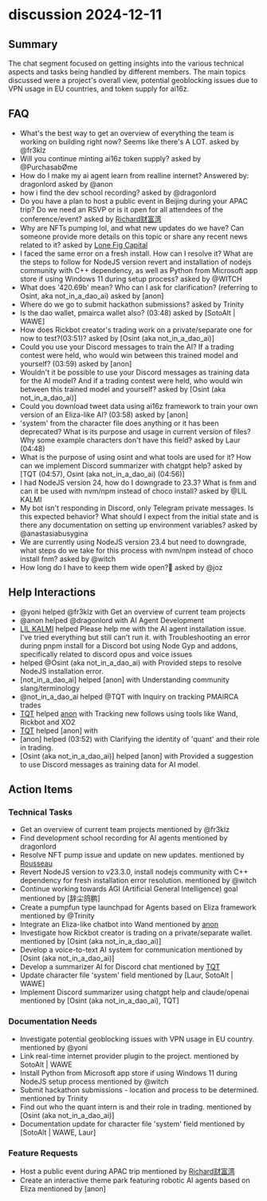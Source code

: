 # discussion 2024-12-11

## Summary
The chat segment focused on getting insights into the various technical aspects and tasks being handled by different members. The main topics discussed were a project's overall view, potential geoblocking issues due to VPN usage in EU countries, and token supply for ai16z.

## FAQ
- What's the best way to get an overview of everything the team is working on building right now? Seems like there's A LOT. asked by @fr3klz
- Will you continue minting ai16z token supply? asked by @PurchasabØme
- How do I make my ai agent learn from realline internet?
Answered by: dragonlord asked by @anon
- how i find the dev school recording? asked by @dragonlord
- Do you have a plan to host a public event in Beijing during your APAC trip? Do we need an RSVP or is it open for all attendees of the conference/event? asked by [Richard财富湾](01:42)
- Why are NFTs pumping lol, and what new updates do we have? Can someone provide more details on this topic or share any recent news related to it? asked by [Lone Fig Capital](01:53)
- I faced the same error on a fresh install. How can I resolve it? What are the steps to follow for NodeJS version revert and installation of nodejs community with C++ dependency, as well as Python from Microsoft app store if using Windows 11 during setup process? asked by @WITCH
- What does '420.69b' mean? Who can I ask for clarification? (referring to Osint, aka not_in_a_dao_ai) asked by [anon]
- Where do we go to submit hackathon submissions? asked by Trinity
- Is the dao wallet, pmairca wallet also? (03:48) asked by [SotoAlt | WAWE]
- How does Rickbot creator's trading work on a private/separate one for now to test?(03:51)? asked by [Osint (aka not_in_a_dao_ai)]
- Could you use your Discord messages to train the AI? If a trading contest were held, who would win between this trained model and yourself? (03:59) asked by [anon]
- Wouldn't it be possible to use your Discord messages as training data for the AI model? And if a trading contest were held, who would win between this trained model and yourself? asked by [Osint (aka not_in_a_dao_ai)]
- Could you download tweet data using ai16z framework to train your own version of an Eliza-like AI? (03:58) asked by [anon]
- 'system' from the character file does anything or it has been deprecated? What is its purpose and usage in current version of files? Why some example characters don't have this field? asked by Laur (04:48)
- What is the purpose of using osint and what tools are used for it? How can we implement Discord summarizer with chatgpt help? asked by [TQT (04:57), Osint (aka not_in_a_dao_ai) (04:56)]
- I had NodeJS version 24, how do I downgrade to 23.3? What is fnm and can it be used with nvm/npm instead of choco install? asked by @LIL KALMI
- My bot isn't responding in Discord, only Telegram private messages. Is this expected behavior? What should I expect from the initial state and is there any documentation on setting up environment variables? asked by @anastasiabusygina
- We are currently using NodeJS version 23.4 but need to downgrade, what steps do we take for this process with nvm/npm instead of choco install fnm? asked by @witch
- How long do I have to keep them wide open?🤤 asked by @joz

## Help Interactions
- @yoni helped @fr3klz with Get an overview of current team projects
- @anon helped @dragonlord with AI Agent Development
- [LIL KALMI](02:06) helped Please help me with the AI agent installation issue. I've tried everything but still can't run it. with Troubleshooting an error during pnpm install for a Discord bot using Node Gyp and addons, specifically related to discord opus and voice issues
-  helped @Osint (aka not_in_a_dao_ai) with Provided steps to resolve NodeJS installation error.
- [not_in_a_dao_ai] helped [anon] with Understanding community slang/terminology
- @not_in_a_dao_ai helped @TQT with Inquiry on tracking PMAIRCA trades
- [TQT](03:45) helped [anon](03:45) with Tracking new follows using tools like Wand, Rickbot and XO2
- [TQT](03:47) helped [anon] with 
- [anon] helped (03:52) with Clarifying the identity of 'quant' and their role in trading.
- [Osint (aka not_in_a_dao_ai)] helped [anon] with Provided a suggestion to use Discord messages as training data for AI model.

## Action Items

### Technical Tasks
- Get an overview of current team projects mentioned by @fr3klz
- Find development school recording for AI agents mentioned by dragonlord
- Resolve NFT pump issue and update on new updates. mentioned by [Rousseau](02:16)
- Revert NodeJS version to v23.3.0, install nodejs community with C++ dependency for fresh installation error resolution. mentioned by @witch
- Continue working towards AGI (Artificial General Intelligence) goal mentioned by [辞尘鸽鹏]
- Create a pumpfun type launchpad for Agents based on Eliza framework mentioned by @Trinity
- Integrate an Eliza-like chatbot into Wand mentioned by [anon](03:46)
- Investigate how Rickbot creator is trading on a private/separate wallet. mentioned by [Osint (aka not_in_a_dao_ai)]
- Develop a voice-to-text AI system for communication mentioned by [Osint (aka not_in_a_dao_ai)]
- Develop a summarizer AI for Discord chat mentioned by [TQT](04:01)
- Update character file 'system' field mentioned by [Laur, SotoAlt | WAWE]
- Implement Discord summarizer using chatgpt help and claude/openai mentioned by [Osint (aka not_in_a_dao_ai), TQT]

### Documentation Needs
- Investigate potential geoblocking issues with VPN usage in EU country. mentioned by @yoni
- Link real-time internet provider plugin to the project. mentioned by SotoAlt | WAWE
- Install Python from Microsoft app store if using Windows 11 during NodeJS setup process mentioned by @witch
- Submit hackathon submissions - location and process to be determined. mentioned by Trinity
- Find out who the quant intern is and their role in trading. mentioned by [Osint (aka not_in_a_dao_ai)]
- Documentation update for character file 'system' field mentioned by [SotoAlt | WAWE, Laur]

### Feature Requests
- Host a public event during APAC trip mentioned by [Richard财富湾](01:42)
- Create an interactive theme park featuring robotic AI agents based on Eliza mentioned by [anon]